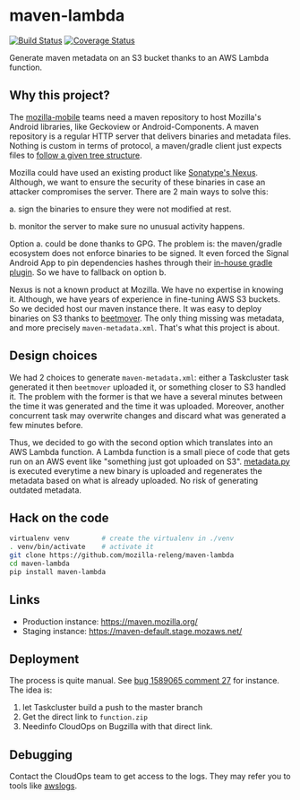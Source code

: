 # maven-lambda

[![Build Status](https://travis-ci.org/mozilla-releng/maven-lambda.svg?branch=master)](https://travis-ci.org/mozilla-releng/maven-lambda) [![Coverage Status](https://coveralls.io/repos/github/mozilla-releng/maven-lambda/badge.svg?branch=master)](https://coveralls.io/github/mozilla-releng/maven-lambda?branch=master)

Generate maven metadata on an S3 bucket thanks to an AWS Lambda function.

## Why this project?

The [mozilla-mobile](https://github.com/mozilla-mobile/) teams need a maven repository to host Mozilla's Android libraries, like Geckoview or Android-Components. A maven repository is a regular HTTP server that delivers binaries and metadata files. Nothing is custom in terms of protocol, a maven/gradle client just expects files to [follow a given tree structure](https://blog.packagecloud.io/eng/2017/03/09/how-does-a-maven-repository-work/).

Mozilla could have used an existing product like [Sonatype's Nexus](https://www.sonatype.com/nexus/). Although, we want to ensure the security of these binaries in case an attacker compromises the server. There are 2 main ways to solve this:

 a. sign the binaries to ensure they were not modified at rest.

 b. monitor the server to make sure no unusual activity happens.

Option a. could be done thanks to GPG. The problem is: the maven/gradle ecosystem does not enforce binaries to be signed. It even forced the Signal Android App to pin dependencies hashes through their [in-house gradle plugin](https://github.com/signalapp/gradle-witness). So we have to fallback on option b.

Nexus is not a known product at Mozilla. We have no expertise in knowing it. Although, we have years of experience in fine-tuning AWS S3 buckets. So we decided host our maven instance there. It was easy to deploy binaries on S3 thanks to [beetmover](https://github.com/mozilla-releng/scriptworker-scripts/tree/master/beetmoverscript). The only thing missing was metadata, and more precisely `maven-metadata.xml`. That's what this project is about.

## Design choices

We had 2 choices to generate `maven-metadata.xml`: either a Taskcluster task generated it then `beetmover` uploaded it, or something closer to S3 handled it. The problem with the former is that we have a several minutes between the time it was generated and the time it was uploaded. Moreover, another concurrent task may overwrite changes and discard what was generated a few minutes before.

Thus, we decided to go with the second option which translates into an AWS Lambda function. A Lambda function is a small piece of code that gets run on an AWS event like "something just got uploaded on S3". [metadata.py](https://github.com/mozilla-releng/maven-lambda/blob/master/maven_lambda/metadata.py) is executed everytime a new binary is uploaded and regenerates the metadata based on what is already uploaded. No risk of generating outdated metadata.

## Hack on the code
```sh
virtualenv venv        # create the virtualenv in ./venv
. venv/bin/activate    # activate it
git clone https://github.com/mozilla-releng/maven-lambda
cd maven-lambda
pip install maven-lambda
```

## Links

 * Production instance: https://maven.mozilla.org/
 * Staging instance: https://maven-default.stage.mozaws.net/

## Deployment

The process is quite manual. See [bug 1589065 comment 27](https://bugzilla.mozilla.org/show_bug.cgi?id=1589065#c27) for instance. The idea is:

 1. let Taskcluster build a push to the master branch
 2. Get the direct link to `function.zip`
 3. Needinfo CloudOps on Bugzilla with that direct link.

## Debugging

Contact the CloudOps team to get access to the logs. They may refer you to tools like [awslogs](https://github.com/jorgebastida/awslogs).
